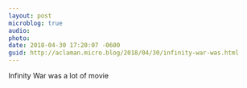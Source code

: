 ```yaml
---
layout: post
microblog: true
audio: 
photo: 
date: 2018-04-30 17:20:07 -0600
guid: http://aclaman.micro.blog/2018/04/30/infinity-war-was.html
---
```

Infinity War was a lot of movie
